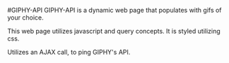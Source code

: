 #GIPHY-API
GIPHY-API is a dynamic web page that populates with gifs of your choice.

This web page utilizes javascript and query concepts. It is styled utilizing css.

Utilizes an AJAX call, to ping GIPHY's API.
